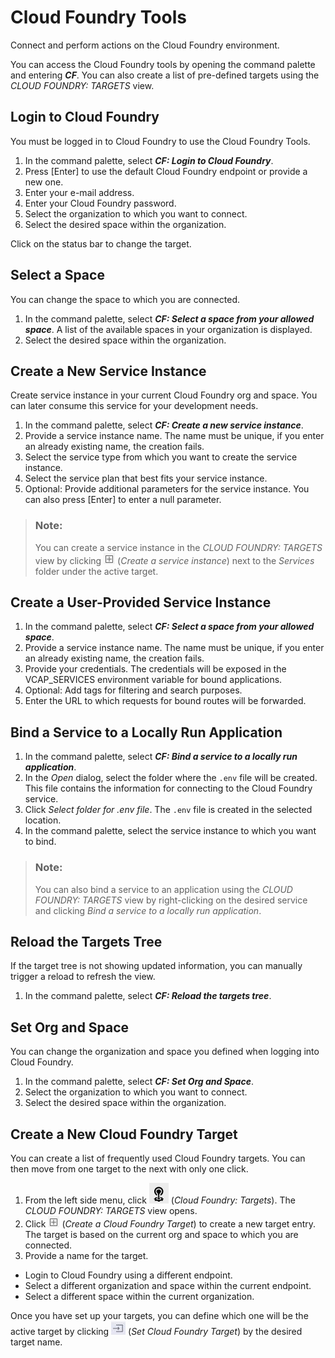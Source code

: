 <!-- loio9ad5cf8dc1444f3081f0e847c8588fc0 -->

# Cloud Foundry Tools

Connect and perform actions on the Cloud Foundry environment.

You can access the Cloud Foundry tools by opening the command palette and entering ***CF***. You can also create a list of pre-defined targets using the *CLOUD FOUNDRY: TARGETS* view.



<a name="loio9ad5cf8dc1444f3081f0e847c8588fc0__section_drx_lcp_54b"/>

## Login to Cloud Foundry

You must be logged in to Cloud Foundry to use the Cloud Foundry Tools.

1.  In the command palette, select ***CF: Login to Cloud Foundry***.
2.  Press [Enter\] to use the default Cloud Foundry endpoint or provide a new one.
3.  Enter your e-mail address.
4.  Enter your Cloud Foundry password.
5.  Select the organization to which you want to connect.
6.  Select the desired space within the organization.

Click on the status bar to change the target.



<a name="loio9ad5cf8dc1444f3081f0e847c8588fc0__section_xzm_fdp_54b"/>

## Select a Space

You can change the space to which you are connected.

1.  In the command palette, select ***CF: Select a space from your allowed space***. A list of the available spaces in your organization is displayed.
2.  Select the desired space within the organization.



<a name="loio9ad5cf8dc1444f3081f0e847c8588fc0__section_v5f_kz4_54b"/>

## Create a New Service Instance

Create service instance in your current Cloud Foundry org and space. You can later consume this service for your development needs.

1.  In the command palette, select ***CF: Create a new service instance***.
2.  Provide a service instance name. The name must be unique, if you enter an already existing name, the creation fails.
3.  Select the service type from which you want to create the service instance.
4.  Select the service plan that best fits your service instance.
5.  Optional: Provide additional parameters for the service instance. You can also press [Enter\] to enter a null parameter.

> ### Note:  
> You can create a service instance in the *CLOUD FOUNDRY: TARGETS* view by clicking ![](images/New_Target_e1681d1.png) \(*Create a service instance*\) next to the *Services* folder under the active target.



<a name="loio9ad5cf8dc1444f3081f0e847c8588fc0__section_rm1_1dp_54b"/>

## Create a User-Provided Service Instance

1.  In the command palette, select ***CF: Select a space from your allowed space***.
2.  Provide a service instance name. The name must be unique, if you enter an already existing name, the creation fails.
3.  Provide your credentials. The credentials will be exposed in the VCAP\_SERVICES environment variable for bound applications.
4.  Optional: Add tags for filtering and search purposes.
5.  Enter the URL to which requests for bound routes will be forwarded.



<a name="loio9ad5cf8dc1444f3081f0e847c8588fc0__section_w1f_mcp_54b"/>

## Bind a Service to a Locally Run Application

1.  In the command palette, select ***CF: Bind a service to a locally run application***.
2.  In the *Open* dialog, select the folder where the `.env` file will be created. This file contains the information for connecting to the Cloud Foundry service.
3.  Click *Select folder for .env file*. The `.env` file is created in the selected location.
4.  In the command palette, select the service instance to which you want to bind.

> ### Note:  
> You can also bind a service to an application using the *CLOUD FOUNDRY: TARGETS* view by right-clicking on the desired service and clicking *Bind a service to a locally run application*.



<a name="loio9ad5cf8dc1444f3081f0e847c8588fc0__section_xmc_2dp_54b"/>

## Reload the Targets Tree

If the target tree is not showing updated information, you can manually trigger a reload to refresh the view.

1.  In the command palette, select ***CF: Reload the targets tree***.



<a name="loio9ad5cf8dc1444f3081f0e847c8588fc0__section_ojk_gdp_54b"/>

## Set Org and Space

You can change the organization and space you defined when logging into Cloud Foundry.

1.  In the command palette, select ***CF: Set Org and Space***.
2.  Select the organization to which you want to connect.
3.  Select the desired space within the organization.



<a name="loio9ad5cf8dc1444f3081f0e847c8588fc0__section_xfz_bdp_54b"/>

## Create a New Cloud Foundry Target

You can create a list of frequently used Cloud Foundry targets. You can then move from one target to the next with only one click.

1.  From the left side menu, click ![](images/Targets_View_199a1bc.png) \(*Cloud Foundry: Targets*\). The *CLOUD FOUNDRY: TARGETS* view opens.
2.  Click ![](images/New_Target_e1681d1.png) \(*Create a Cloud Foundry Target*\) to create a new target entry. The target is based on the current org and space to which you are connected.
3.  Provide a name for the target.

-   Login to Cloud Foundry using a different endpoint.
-   Select a different organization and space within the current endpoint.
-   Select a different space within the current organization.

Once you have set up your targets, you can define which one will be the active target by clicking ![](images/set_active_target_bf6d425.png) \(*Set Cloud Foundry Target*\) by the desired target name.

